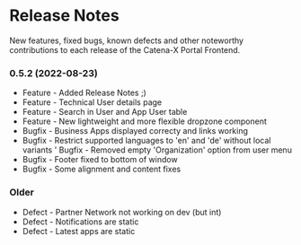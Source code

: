 # Release Notes

New features, fixed bugs, known defects and other noteworthy contributions to each release of the Catena-X Portal Frontend.


### 0.5.2 (2022-08-23)

* Feature - Added Release Notes ;)
* Feature - Technical User details page
* Feature - Search in User and App User table
* Feature - New lightweight and more flexible dropzone component
* Bugfix - Business Apps displayed correcty and links working
* Bugfix - Restrict supported languages to 'en' and 'de' without local variants
' Bugfix - Removed empty 'Organization' option from user menu
* Bugfix - Footer fixed to bottom of window
* Bugfix - Some alignment and content fixes


### Older

* Defect - Partner Network not working on dev (but int)
* Defect - Notifications are static
* Defect - Latest apps are static

